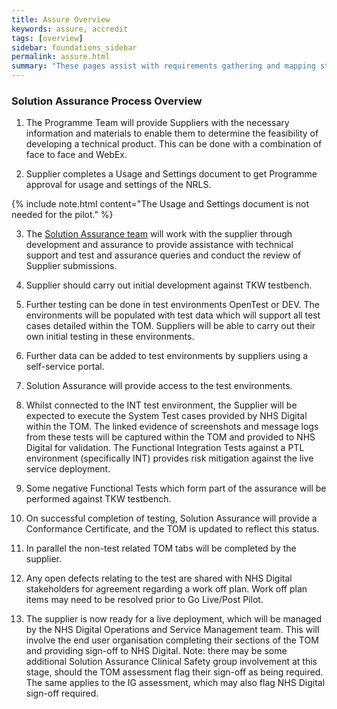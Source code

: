 ```yaml
---
title: Assure Overview
keywords: assure, accredit
tags: [overview]
sidebar: foundations_sidebar
permalink: assure.html
summary: "These pages assist with requirements gathering and mapping stages of a FHIR API development process."
---
```



<!--{% include custom/under.construction.html content="Please check back later for any updates to this page." %}-->


### Solution Assurance Process Overview ###

1.	The Programme Team will provide Suppliers with the necessary information and materials to enable them to determine the feasibility of developing a technical product. This can be done with a combination of face to face and WebEx.

2.	Supplier completes a Usage and Settings document to get Programme approval for usage and settings of the NRLS. 

 {% include note.html content="The Usage and Settings document is not needed for the pilot." %}

3.	The <a href="mailto:itkconformance@nhs.net">Solution Assurance team</a> will work with the supplier through development and assurance to provide assistance with technical support and test and assurance queries and conduct the review of Supplier submissions.

4.	Supplier should carry out initial development against TKW testbench.

5.	Further testing can be done in test environments OpenTest or DEV. The environments will be populated with test data which will support all test cases detailed within the TOM.  Suppliers will be able to carry out their own initial testing in these environments.

6.	Further data can be added to test environments by suppliers using a self-service portal.

7.	Solution Assurance will provide access to the test environments.

8.	Whilst connected to the INT test environment, the Supplier will be expected to execute the System Test cases provided by NHS Digital within the TOM. The linked evidence of screenshots and message logs from these tests will be captured within the TOM and provided to NHS Digital for validation. The Functional Integration Tests against a PTL environment (specifically INT) provides risk mitigation against the live service deployment.

9.	Some negative Functional Tests which form part of the assurance will be performed against TKW testbench. 

10.	On successful completion of testing, Solution Assurance will provide a Conformance Certificate, and the TOM is updated to reflect this status.

11.	In parallel the non-test related TOM tabs will be completed by the supplier.

12.	Any open defects relating to the test are shared with NHS Digital stakeholders for 
agreement regarding a work off plan. Work off plan items may need to be resolved prior to Go Live/Post Pilot.

13.	The supplier is now ready for a live deployment, which will be managed by the NHS Digital Operations and Service Management team. This will involve the end user organisation completing their sections of the TOM and providing sign-off to NHS Digital. Note: there may be some additional Solution Assurance Clinical Safety group involvement at this stage, should the TOM assessment flag their sign-off as being required. The same applies to the IG assessment, which may also flag NHS Digital sign-off required.



<!--
The Assure section contains descriptions of approaches and suggestions for building APIs at the Assure stage.

Any API developed must go through an solution assurance process which will assure the API meets the highest level of quality, is clinically safe for use and provides the necessary security features to keep organisations safe. This can be achieved through the test phase of development that may include the use of test services, involving the wider healthcare community and enabling end to end testing through tooling and test environments.

Additional details on how an API can be assured will be provided in due course.
-->


<!--
The Assure section contains descriptions of approaches and suggestions for building APIs at the Assure stage.

| Page              |  Description    |
|+---------------------|+--------------------------------+|
| Access | The access mechanism and of requesting system is influenced by many factors. This section demonstrates the design decisions to consider | 
| Security | The security of the FHIR payload, access and data at rest are all important design decisions while building an API.  | 
| End to end | The end to end assurance necessary to deliver an assured API.  | 

Please support the wider health and care community efforts of providing a completely defined API service.


# Providing an API #

The following diagram explains the elements of APIs allowing the development of APIs:

{% include custom/provide_api.svg %}

NHS Digital is contributing to progressing the profile development (see Overview section). Invitations are open to the health and care community to get involved and progress the wider developer ecosystem as defined above. 


# Contribute #

This site is structured around API users, developers and architects. Please get involved in the journey.

{% include custom/api_overview.svg %}

{% include custom/contribute.html content="If you want to get involved in any part of this then please get in touch with interoperabilityteam@nhs.net "%}
-->